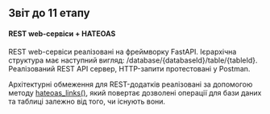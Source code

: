 ## Звіт до 11 етапу

#### REST web-сервіси + HATEOAS

REST web-сервіси реалізовані на фреймворку FastAPI. Ієрархічна структура має наступний вигляд: /database/{databaseId}/table/{tableId}. Реалізований REST API сервер, HTTP-запити протестовані у Postman.

Архітектурні обмеження для REST-додатків реалізовані за допомогою методу [hateoas_links()](https://github.com/krispycrem/IT/blob/main/img/Stage%2011/hateoas.png), який повертає дозволені операції для бази даних та таблиці залежно від того, чи існують вони. 
